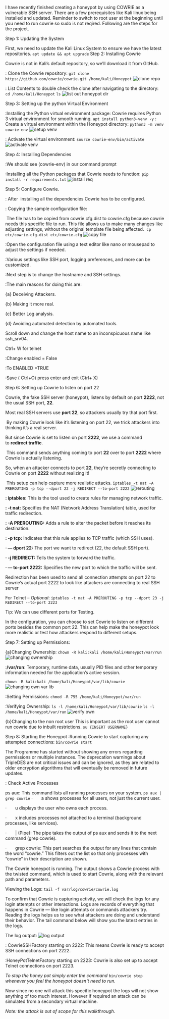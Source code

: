 I have recently finished creating a honeypot by using COWRIE as a vulnerable SSH server. There are a few prerequisites like Kali linux being installed and updated. Reminder to switch to root user at the beginning until you need to run cowrie so sudo is not reqired. Following are the steps for the project.

Step 1: Updating the System

First, we need to update the Kali Linux System to ensure we have the latest repositories.
`apt update && apt upgrade`
Step 2: Installing Cowrie

Cowrie is not in Kali’s default repository, so we’ll download it from GitHub.

: Clone the Cowrie repository:
`git clone https://github.com/cowrie/cowrie.git /home/kali/Honeypot`
![clone repo](https://github.com/user-attachments/assets/376bec11-c786-41f0-8d14-86e040430576)


: List Contents to double check the clone after navigating to the directory:
`cd /home/kali/Honeypot`
`ls`
![list out honeypot dir](https://github.com/user-attachments/assets/4850dcad-9c28-4354-82c5-b8bcfa790ba2)

Step 3: Setting up the python Virtual Environment

:Installing the Python virtual environment package:
	Cowrie requires Python 3 virtual environment for smooth running.
`apt install python3-venv -y`
: Create a virtual environment within the Honeypot directory:
`python3 -m venv cowrie-env`
![setup venv](https://github.com/user-attachments/assets/0f691900-8400-401d-80cb-37a385d8f749)

: Activate the virtual environment:
`source cowrie-env/bin/activate`
![activate venv](https://github.com/user-attachments/assets/07bf04ec-cb71-4e70-a927-37c690ab99fa)

Step 4: Installing Dependencies

:We should see (cowrie-env) in our command prompt

:Installing all the Python packages that Cowrie needs to function:
`pip install -r requirements.txt`
![install req](https://github.com/user-attachments/assets/8584d3f4-011f-4b79-83d3-7e837bf114a3)


Step 5: Configure Cowrie.

: After  installing all the dependencies Cowrie has to be configured.

: Copying the sample configuration file:

 The file has to be copied from cowrie.cfg.dist to cowrie.cfg because cowrie needs this specific file to run. This file allows us to make many changes like adjusting settings, without the original template file being affected.
 `cp etc/cowrie.cfg.dist etc/cowrie.cfg`
![copy file](https://github.com/user-attachments/assets/fde25836-a79f-46c0-ba6e-680ad2f6e103)

:Open the configuration file using a text editor like nano or mousepad to adjust the settings if needed.

:Various settings like SSH port, logging preferences, and more can be customized.

:Next step is to change the hostname and SSH settings.

:The main reasons for doing this are:

{a} Deceiving Attackers.

{b} Making it more real.

{c} Better Log analysis.

{d} Avoiding automated detection by automated tools.

Scroll down and change the host name to an inconspicuous name like ssh_srv04.

Ctrl+ W for telnet

:Change enabled = False

:To ENABLED =TRUE

:Save ( Ctrl+O) press enter and exit (Ctrl+ X)

Step 6: Setting up Cowrie to listen on port 22

Cowrie, the fake SSH server (honeypot), listens by default on port **2222**, not the usual SSH port, **22**.

Most real SSH servers use **port 22**, so attackers usually try that port first.

 By making Cowrie look like it’s listening on port 22, we trick attackers into thinking it’s a real server.

But since Cowrie is set to listen on port **2222**, we use a command to **redirect traffic**.

 This command sends anything coming to port **22** over to port **2222** where Cowrie is actually listening.

So, when an attacker connects to port **22**, they’re secretly connecting to Cowrie on port **2222** without realizing it!

 This setup can help capture more realistic attacks.
`iptables -t nat -A PREROUTING -p tcp --dport 22 -j REDIRECT --to-port 2222`
![rerouting](https://github.com/user-attachments/assets/97d6a7c6-b5ee-40f9-96f7-22ca8e3bb942)

**: iptables:** This is the tool used to create rules for managing network traffic.

**: -t nat:** Specifies the NAT (Network Address Translation) table, used for traffic redirection.

**: -A PREROUTING:** Adds a rule to alter the packet before it reaches its destination.

**: -p tcp:** Indicates that this rule applies to TCP traffic (which SSH uses).

**· — dport 22:** The port we want to redirect (22, the default SSH port).

**· -j REDIRECT:** Tells the system to forward the traffic.

**· — to-port 2222:** Specifies the new port to which the traffic will be sent.

Redirection has been used to send all connection attempts on port 22 to Cowrie’s actual port 2222 to look like attackers are connecting to real SSH server

For Telnet – *Optional*:
`iptables -t nat -A PREROUTING -p tcp --dport 23 -j REDIRECT --to-port 2223`

Tip: We can use different ports for Testing.

In the configuration, you can choose to set Cowrie to listen on different ports besides the common port 22. This can help make the honeypot look more realistic or test how attackers respond to different setups.

Step 7: Setting up Permissions:

{a}Changing Ownership:
`chown -R kali:kali /home/kali/Honeypot/var/run`
![changing ownership](https://github.com/user-attachments/assets/9d052cde-c86a-4a09-9c3e-70b4d25c06a1)

:**/var/run**: Temporary, runtime data, usually PID files and other temporary information needed for the application’s active session.

`chown -R kali:kali /home/kali/Honeypot/var/lib/cowrie`
![changing own var lib](https://github.com/user-attachments/assets/e78a7036-b4b0-4cfc-84ff-9e1eef2de49e)

:Setting Permissions:
`chmod -R 755 /home/kali/Honeypot/var/run`

:Verifying Ownership:
`ls -l /home/kali/Honeypot/var/lib/cowrie`
`ls -l /home/kali/Honeypot/var/run`
![verify own](https://github.com/user-attachments/assets/d5e1bbe2-6586-4f7f-8613-6239a41558c0)

{b}Changing to the non root user
	This is important as the root user cannot run cowrie due to inbuilt restrictions.
`su {INSERT USERNAME}`

Step 8: Starting the Honeypot
:Running Cowrie to start capturing any attempted connections:
`bin/cowrie start`

The Programme has started without showing any errors regarding permissions or multiple instances. The deprecation warnings about TripleDES are not critical issues and can be ignored, as they are related to older encryption algorithms that will eventually be removed in future updates.

: Check Active Processes

ps aux: This command lists all running processes on your system.
`ps aux | grep cowrie`
·       a shows processes for all users, not just the current user.

·       u displays the user who owns each process.

·       x includes processes not attached to a terminal (background processes, like services).

·       | (Pipe): The pipe takes the output of ps aux and sends it to the next command (grep cowrie).

·       grep cowrie: This part searches the output for any lines that contain the word “cowrie.” This filters out the list so that only processes with “cowrie” in their description are shown.

The Cowrie honeypot is running. The output shows a Cowrie process with the twisted command, which is used to start Cowrie, along with the relevant path and parameters.

Viewing the Logs:
`tail -f var/log/cowrie/cowrie.log`

To confirm that Cowrie is capturing activity, we will check the logs for any login attempts or other interactions. Logs are records of everything that happens in Cowrie — like login attempts or commands attackers try. Reading the logs helps us to see what attackers are doing and understand their behavior. The tail command below will show you the latest entries in the logs.

The log output:
![log output](https://github.com/user-attachments/assets/d16b7aa9-4497-4199-ba31-a1d9ac1b8613)

: CowrieSSHFactory starting on 2222: This means Cowrie is ready to accept SSH connections on port 2222.

:HoneyPotTelnetFactory starting on 2223: Cowrie is also set up to accept Telnet connections on port 2223.

*To stop the honey pot simply enter the command* `bin/cowrie stop` *whenever you feel the honeypot doesn't need to run.*

Now since no one will attack this specific honeypot the logs will not show anything of too much interest. However if required an attack can be simulated from a secondary virtual machine.

*Note: the attack is out of scope for this walkthrough.*
